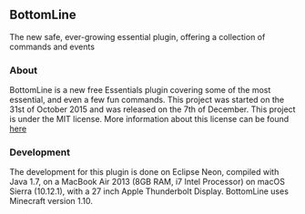 ## BottomLine
The new safe, ever-growing essential plugin, offering a collection of commands and events

### About
BottomLine is a new free Essentials plugin covering some of the most essential, and even a few fun commands. This project was started on the 31st of October 2015 and was released on the 7th of December.
This project is under the MIT license. More information about this license can be found [here](https://en.wikipedia.org/wiki/MIT_License)

### Development
The development for this plugin is done on Eclipse Neon, compiled with Java 1.7, on a MacBook Air 2013 (8GB RAM, i7 Intel Processor) on macOS Sierra (10.12.1), with a 27 inch Apple Thunderbolt Display. BottomLine uses Minecraft version 1.10.
